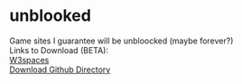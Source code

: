 # unblooked
Game sites I guarantee will be unbloocked  (maybe forever?)
<br>
Links to Download (BETA):<br>
<a href="https://unblooked.w3spaces.com/download.html">W3spaces</a>
<br>
<a href="https://download-directory.github.io/?url=https%3A%2F%2Fgithub.com%2FWande-inc%2Funblooked%2Ftree%2Fmain%2Fdownload">Download Github Directory</a>
